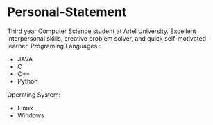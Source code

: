 # Personal-Statement
Third year Computer Science student at Ariel University. Excellent interpersonal skills, creative problem solver, and quick self-motivated learner. 
Programing Languages :  
* JAVA  
* C  
* C++  
* Python   
  
Operating System:  
* Linux  
* Windows  
